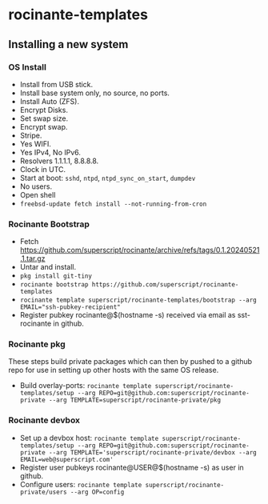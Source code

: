 # rocinante-templates

## Installing a new system

### OS Install

- Install from USB stick.
- Install base system only, no source, no ports.
- Install Auto (ZFS).
- Encrypt Disks.
- Set swap size.
- Encrypt swap.
- Stripe.
- Yes WIFI.
- Yes IPv4, No IPv6.
- Resolvers 1.1.1.1, 8.8.8.8.
- Clock in UTC.
- Start at boot: `sshd`, `ntpd`, `ntpd_sync_on_start`, `dumpdev`
- No users.
- Open shell
- `freebsd-update fetch install --not-running-from-cron`

### Rocinante Bootstrap

- Fetch https://github.com/superscript/rocinante/archive/refs/tags/0.1.20240521.1.tar.gz
- Untar and install.
- `pkg install git-tiny`
- `rocinante bootstrap https://github.com/superscript/rocinante-templates`
- `rocinante template superscript/rocinante-templates/bootstrap --arg EMAIL="ssh-pubkey-recipient"`
- Register pubkey rocinante@$(hostname -s) received via email as sst-rocinante in github.

### Rocinante pkg
These steps build private packages which can then by pushed to a github repo for use in setting up other hosts with the same OS release.

- Build overlay-ports: `rocinante template superscript/rocinante-templates/setup --arg REPO=git@github.com:superscript/rocinante-private --arg TEMPLATE=superscript/rocinante-private/pkg`

### Rocinante devbox

- Set up a devbox host: `rocinante template superscript/rocinante-templates/setup --arg REPO=git@github.com:superscript/rocinante-private --arg TEMPLATE='superscript/rocinante-private/devbox --arg EMAIL=web@superscript.com'`
- Register user pubkeys rocinante@USER@$(hostname -s) as user in github.
- Configure users: `rocinante template superscript/rocinante-private/users --arg OP=config`
